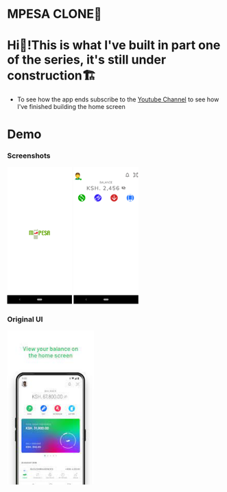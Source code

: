 # MPESA CLONE📱

# Hi👋!This is what I've built in part one of the series, it's still under construction🏗
- To see how the app ends subscribe to the [Youtube Channel](https://www.youtube.com/channel/UCyPt1hX4foGlNPBGoVpEDUw/videos) to see how I've finished building the home screen

# Demo
### Screenshots
<p align="left">
<img src="/screenshots/mpesasplash.png" width="30%"/>
<img src="/screenshots/mpesahomescreen.png" width="30%"/>
</p>

### Original UI
<p align="left">
<img src="/screenshots/mpesaoriginal.jpeg" width="40%"/>
</p>